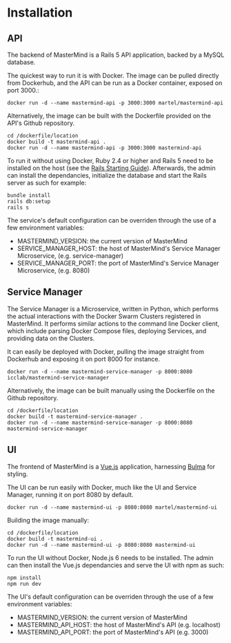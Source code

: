 # Installation

## API

The backend of MasterMind is a Rails 5 API application, backed by a MySQL
database.

The quickest way to run it is with Docker. The image can be pulled directly from
Dockerhub, and the API can be run as a Docker container, exposed on port 3000.:

```shell
docker run -d --name mastermind-api -p 3000:3000 martel/mastermind-api
```

Alternatively, the image can be built with the Dockerfile provided on the API's
Github repository.

```shell
cd /dockerfile/location
docker build -t mastermind-api .
docker run -d --name mastermind-api -p 3000:3000 mastermind-api
```

To run it without using Docker, Ruby 2.4 or higher and Rails 5 need to be
installed on the host (see the
[Rails Starting Guide](http://guides.rubyonrails.org/getting_started.html)).
Afterwards, the admin can install the dependancies, initialize the database and
start the Rails server as such for example:

```shell
bundle install
rails db:setup
rails s
```

The service's default configuration can be overriden through the use of a few
environment variables:

- MASTERMIND_VERSION: the current version of MasterMind
- SERVICE_MANAGER_HOST: the host of MasterMind's Service Manager Microservice,
  (e.g. service-manager)
- SERVICE_MANAGER_PORT: the port of MasterMind's Service Manager Microservice,
  (e.g. 8080)

## Service Manager

The Service Manager is a Microservice, written in Python, which performs the
actual interactions with the Docker Swarm Clusters registered in MasterMind. It
performs similar actions to the command line Docker client, which include
parsing Docker Compose files, deploying Services, and providing data on the
Clusters.

It can easily be deployed with Docker, pulling the image straight from Dockerhub
and exposing it on port 8000 for instance.

```shell
docker run -d --name mastermind-service-manager -p 8000:8080 icclab/mastermind-service-manager
```

Alternatively, the image can be built manually using the Dockerfile on the
Github repository.

```shell
cd /dockerfile/location
docker build -t mastermind-service-manager .
docker run -d --name mastermind-service-manager -p 8000:8080 mastermind-service-manager
```

## UI

The frontend of MasterMind is a [Vue.js](https://vuejs.org/) application,
harnessing [Bulma](https://bulma.io/) for styling.

The UI can be run easily with Docker, much like the UI and Service Manager,
running it on port 8080 by default.

```shell
docker run -d --name mastermind-ui -p 8080:8080 martel/mastermind-ui
```

Building the image manually:

```shell
cd /dockerfile/location
docker build -t mastermind-ui .
docker run -d --name mastermind-ui -p 8080:8080 mastermind-ui
```

To run the UI without Docker, Node.js 6 needs to be installed. The admin can
then install the Vue.js dependancies and serve the UI with npm as such:

```shell
npm install
npm run dev
```

The UI's default configuration can be overriden through the use of a few
environment variables:

- MASTERMIND_VERSION: the current version of MasterMind
- MASTERMIND_API_HOST: the host of MasterMind's API
  (e.g. localhost)
- MASTERMIND_API_PORT: the port of MasterMind's API
  (e.g. 3000)
